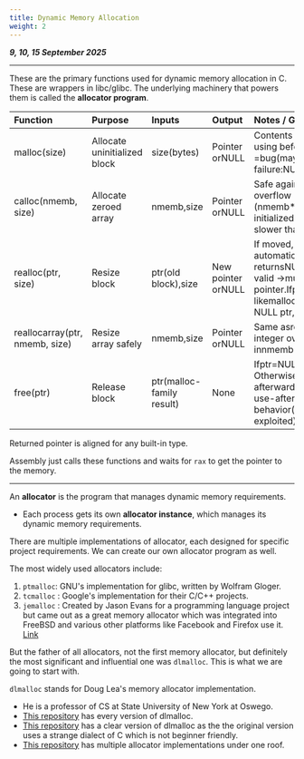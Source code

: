 ```yaml
---
title: Dynamic Memory Allocation
weight: 2
---
```


_**9, 10, 15 September 2025**_

***

These are the primary functions used for dynamic memory allocation in C. These are wrappers in libc/glibc. The underlying machinery that powers them is called the **allocator program**.


| Function | Purpose | Inputs | Output | Notes / Gotchas |
| :--- | :--- | :--- | :--- | :--- |
| malloc(size) | Allocate uninitialized block | size(bytes) | Pointer orNULL | Contents uninitialized → using before writing =bug(may leak old data).On failure:NULL,errno=ENOMEM. |
| calloc(nmemb, size) | Allocate zeroed array | nmemb,size | Pointer orNULL | Safe against multiplication overflow (nmemb*size).Always initialized to zero. Slightly slower thanmalloc. |
| realloc(ptr, size) | Resize block | ptr(old block),size | New pointer orNULL | If moved, old block freed automatically.If fail: returnsNULLbut old block still valid →must not lose the old pointer.Ifptr=NULL, acts likemalloc.Ifsize=0with non-NULL ptr, frees block. |
| reallocarray(ptr, nmemb, size) | Resize array safely | nmemb,size | Pointer orNULL | Same asrealloc, but prevents integer overflow innmemb*size. |
| free(ptr) | Release block | ptr(malloc-family result) | None | Ifptr=NULL, no-op. Otherwise → block is invalid afterwards.Double free or use-after-free =undefined behavior(can crash or be exploited). |


Returned pointer is aligned for any built-in type.

Assembly just calls these functions and waits for `rax` to get the pointer to the memory.

***

An **allocator** is the program that manages dynamic memory requirements.

* Each process gets its own **allocator instance**, which manages its dynamic memory requirements.

There are multiple implementations of allocator, each designed for specific project requirements. We can create our own allocator program as well.

The most widely used allocators include:

1. `ptmalloc`: GNU's implementation for glibc, written by Wolfram Gloger.
2. `tcmalloc` : Google's implementation for their C/C++ projects.
3. `jemalloc` : Created by Jason Evans for a programming language project but came out as a great memory allocator which was integrated into FreeBSD and various other platforms like Facebook and Firefox use it. [Link](https://jasone.github.io/2025/06/12/jemalloc-postmortem/)

But the father of all allocators, not the first memory allocator, but definitely the most significant and influential one was `dlmalloc`. This is what we are going to start with.

`dlmalloc` stands for Doug Lea's memory allocator implementation.

* He is a professor of CS at State University of New York at Oswego.
* [This repository](https://github.com/DenizThatMenace/dlmalloc) has every version of dlmalloc.
* [This repository](https://github.com/aradzie/dlmalloc) has a clear version of dlmalloc as the the original version uses a strange dialect of C which is not beginner friendly.
* [This repository](https://github.com/emeryberger/Malloc-Implementations) has multiple allocator implementations under one roof.